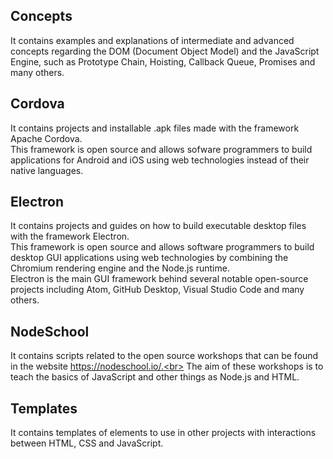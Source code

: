 ## Concepts 
It contains examples and explanations of intermediate and advanced concepts regarding the DOM (Document Object Model) and the JavaScript Engine, such as Prototype Chain, Hoisting, Callback Queue, Promises and many others.

## Cordova
It contains projects and installable .apk files made with the framework Apache Cordova. <br>
This framework is open source and allows sofware programmers to build applications for Android and iOS using web technologies instead of their native languages.

## Electron
It contains projects and guides on how to build executable desktop files with the framework Electron.<br>
This framework is open source and allows software programmers to build desktop GUI applications using web technologies by combining the Chromium rendering engine and the Node.js runtime.<br>
Electron is the main GUI framework behind several notable open-source projects including Atom, GitHub Desktop, Visual Studio Code and many others.

## NodeSchool
It contains scripts related to the open source workshops that can be found in the website https://nodeschool.io/.<br>
The aim of these workshops is to teach the basics of JavaScript and other things as Node.js and HTML.

## Templates
It contains templates of elements to use in other projects with interactions between HTML, CSS and JavaScript.
